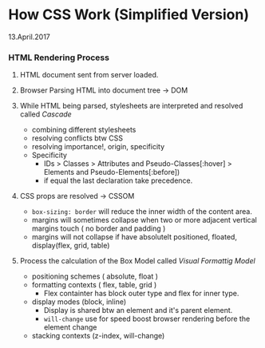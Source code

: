 # How CSS Work (Simplified Version)
13.April.2017

### HTML Rendering Process
1. HTML document sent from server loaded.
2. Browser Parsing HTML into document tree -> DOM
3. While HTML being parsed, stylesheets are interpreted and resolved called *Cascade*
    -   combining different stylesheets
    -   resolving conflicts btw CSS
    -   resolving importance!, origin, specificity

    * Specificity
      - IDs > Classes > Attributes and Pseudo-Classes[:hover] > Elements and Pseudo-Elements[:before])
      - if equal the last declaration take precedence.

4. CSS props are resolved -> CSSOM
    *   `box-sizing: border` will reduce the inner width of the content area.
    *   margins will sometimes collapse when two or more adjacent vertical margins touch ( no border and padding ) 
    *   margins will not collapse if have absolutelt positioned, floated, display(flex, grid, table)
5. Process the calculation of the Box Model called *Visual Formattig Model*
    -  positioning schemes ( absolute, float )
    -  formatting contexts ( flex, table, grid )
        - Flex containter has block outer type and flex for inner type.
    -  display modes (block, inline)
        - Display is shared btw an element and it's parent element.
        - `will-change` use for speed boost browser rendering before the element change
    -  stacking contexts (z-index, will-change)
